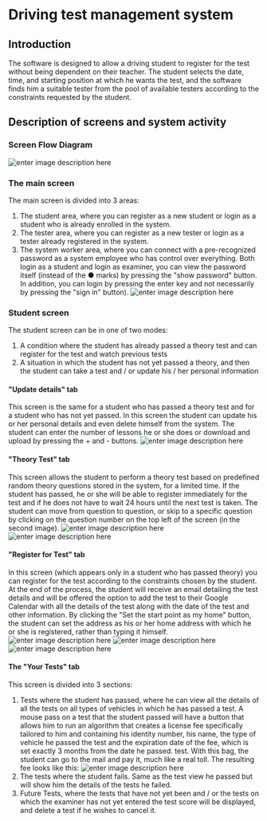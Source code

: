 # Driving test management system
## Introduction
The software is designed to allow a driving student to register for the test without being dependent on their teacher.
The student selects the date, time, and starting position at which he wants the test, and the software finds him a suitable tester from the pool of available testers according to the constraints requested by the student.

## Description of screens and system activity
### Screen Flow Diagram
![enter image description here](https://github.com/nmanor/Driving-test-management-system-2019/blob/master/Screenshots/Screen%20flow.png?raw=true)
### The main screen
The main screen is divided into 3 areas:

 1. The student area, where you can register as a new student or login as a student who is already enrolled in the system.
2. The tester area, where you can register as a new tester or login as a tester already registered in the system.
3. The system worker area, where you can connect with a pre-recognized password as a system employee who has control over everything.
Both login as a student and login as examiner, you can view the password itself (instead of the ● marks) by pressing the "show password" button. In addition, you can login by pressing the enter key and not necessarily by pressing the "sign in" button).
![enter image description here](https://github.com/nmanor/Driving-test-management-system-2019/blob/master/Screenshots/Main%20Screen.png?raw=true)

### Student screen
The student screen can be in one of two modes:
1. A condition where the student has already passed a theory test and can register for the test and watch previous tests
2. A situation in which the student has not yet passed a theory, and then the student can take a test and / or update his / her personal information

#### "Update details" tab

This screen is the same for a student who has passed a theory test and for a student who has not yet passed. In this screen the student can update his or her personal details and even delete himself from the system.
The student can enter the number of lessons he or she does or download and upload by pressing the + and - buttons.
![enter image description here](https://github.com/nmanor/Driving-test-management-system-2019/blob/master/Screenshots/Update%20info.png?raw=true)
#### "Theory Test" tab
This screen allows the student to perform a theory test based on predefined random theory questions stored in the system, for a limited time. If the student has passed, he or she will be able to register immediately for the test and if he does not have to wait 24 hours until the next test is taken.
The student can move from question to question, or skip to a specific question by clicking on the question number on the top left of the screen (in the second image).
![enter image description here](https://github.com/nmanor/Driving-test-management-system-2019/blob/master/Screenshots/Theary%20test%201.png?raw=true)
![enter image description here](https://github.com/nmanor/Driving-test-management-system-2019/blob/master/Screenshots/Theary%20test%202.png?raw=true)
#### "Register for Test" tab
In this screen (which appears only in a student who has passed theory) you can register for the test according to the constraints chosen by the student. At the end of the process, the student will receive an email detailing the test details and will be offered the option to add the test to their Google Calendar with all the details of the test along with the date of the test and other information.
By clicking the "Set the start point as my home" button, the student can set the address as his or her home address with which he or she is registered, rather than typing it himself.
![enter image description here](https://github.com/nmanor/Driving-test-management-system-2019/blob/master/Screenshots/Test%20registration.png?raw=true)
![enter image description here](https://github.com/nmanor/Driving-test-management-system-2019/blob/master/Screenshots/Test%20registration%20calander.png?raw=true)
![enter image description here](https://github.com/nmanor/Driving-test-management-system-2019/blob/master/Screenshots/Test%20registration%20email.png?raw=true)
#### The "Your Tests" tab
This screen is divided into 3 sections:
1. Tests where the student has passed, where he can view all the details of all the tests on all types of vehicles in which he has passed a test. A mouse pass on a test that the student passed will have a button that allows him to run an algorithm that creates a license fee specifically tailored to him and containing his identity number, his name, the type of vehicle he passed the test and the expiration date of the fee, which is set exactly 3 months from the date he passed. test. With this bag, the student can go to the mail and pay it, much like a real toll. The resulting fee looks like this:
![enter image description here](https://github.com/nmanor/Driving-test-management-system-2019/blob/master/Screenshots/Fee.png?raw=true)
2. The tests where the student fails. Same as the test view he passed but will show him the details of the tests he failed.
3. Future Tests, where the tests that have not yet been and / or the tests on which the examiner has not yet entered the test score will be displayed, and delete a test if he wishes to cancel it.